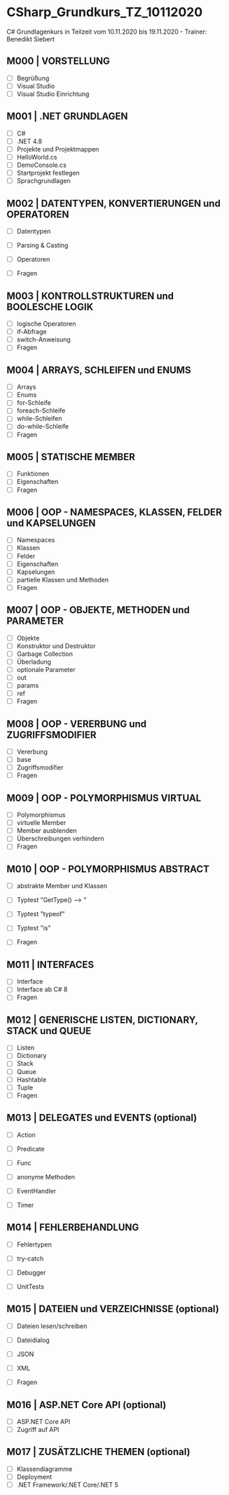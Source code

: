 # CSharp_Grundkurs_TZ_10112020
C# Grundlagenkurs in Teilzeit vom 10.11.2020 bis 19.11.2020 - Trainer: Benedikt Siebert

## M000 | VORSTELLUNG

- [ ] Begrüßung
- [ ] Visual Studio <!--[Link](https://visualstudio.microsoft.com/de/) -->
- [ ] Visual Studio Einrichtung
<!-- - [ ] [vs-shortcuts](VS-SHORTCUTS.md) -->


## M001 | .NET GRUNDLAGEN
- [ ] C# <!--[Link](https://docs.microsoft.com/de-de/dotnet/csharp/) -->
- [ ] .NET 4.8 <!--[Link](https://docs.microsoft.com/de-de/dotnet/api/?view=netframework-4.8) -->
- [ ] Projekte und Projektmappen
- [ ] HelloWorld.cs <!--[Link](Uebungen/Modul001_01_HelloWorld/Program.cs) --> 
- [ ] DemoConsole.cs <!--[Link](Uebungen/Modul001_02_DemoConsole/Program.cs) -->  
- [ ] Startprojekt festlegen
- [ ] Sprachgrundlagen
<!-- - [ ] C# Cheatsheet [Link](CSHARP-CHEATSHEET.md) -->


## M002 | DATENTYPEN, KONVERTIERUNGEN und OPERATOREN
- [ ] Datentypen <!--[Link](Uebungen/Modul002_01_Datentypen/Program.cs) -->
- [ ] Parsing & Casting  <!--[Link](Uebungen/Modul002_02_ParsingCasting/Program.cs) -->
- [ ] Operatoren <!--[Link](Uebungen/Modul002_03_Operatoren/Program.cs) -->
- [ ] Fragen <!--[Link](Uebungen/Modul002_Fragen/Program.cs) -->
      

## M003 | KONTROLLSTRUKTUREN und BOOLESCHE LOGIK
- [ ] logische Operatoren  <!--[Link](Uebungen/Modul003_01_BoolescheLogik/Program.cs) -->
- [ ] if-Abfrage <!--[Link](Uebungen/Modul003_02_Kontrollstrukturen/Program.cs) -->
- [ ] switch-Anweisung <!--[Link](Uebungen/Modul003_02_Kontrollstrukturen/Program.cs) -->
- [ ] Fragen <!--[Link](Uebungen/Modul003_Fragen/Program.cs) -->

## M004 | ARRAYS, SCHLEIFEN und ENUMS
- [ ] Arrays <!--[Link](Uebungen/Modul004_01_Arrays/Program.cs) -->
- [ ] Enums <!--[Link](Uebungen/Modul004_02_Enumeratoren/Program.cs) -->
- [ ] for-Schleife <!--[Link](Uebungen/Modul004_03_Schleifen/Program.cs) -->
- [ ] foreach-Schleife <!--[Link](Uebungen/Modul004_03_Schleifen/Program.cs) -->
- [ ] while-Schleifen <!--[Link](Uebungen/Modul004_03_Schleifen/Program.cs) -->
- [ ] do-while-Schleife <!--[Link](Uebungen/Modul004_03_Schleifen/Program.cs) -->
- [ ] Fragen <!--[Link](Uebungen/Modul004_Fragen/Program.cs) -->

## M005 | STATISCHE MEMBER
- [ ] Funktionen  <!--[Link](Uebungen/Modul005_01_statischeMember/Program.cs) -->
- [ ] Eigenschaften  <!--[Link](Uebungen/Modul005_01_statischeMember/Program.cs) -->
- [ ] Fragen <!--[Link](Uebungen/Modul005_Fragen/Program.cs) -->

## M006 | OOP - NAMESPACES, KLASSEN, FELDER und KAPSELUNGEN
- [ ] Namespaces <!--[Link](Uebungen/Modul006_01_NamespaceKlassen/Program.cs) -->
- [ ] Klassen <!--[Link](Uebungen/Modul006_01_NamespaceKlassen/Program.cs) -->
- [ ] Felder <!--[Link](Uebungen/Modul006_02_FelderEigenschaften/Felder.cs) -->
- [ ] Eigenschaften  <!--[Link](Uebungen/Modul006_02_FelderEigenschaften/Eigenschaften.cs) -->
- [ ] Kapselungen <!--[Link](Uebungen/Modul006_02_FelderEigenschaften/Eigenschaften.cs) -->
- [ ] partielle Klassen und Methoden <!--[Link](Uebungen/Modul006_03_partielleKlassenMethoden) -->
- [ ] Fragen <!--[Link](Uebungen/Modul006_Fragen) -->

## M007 | OOP - OBJEKTE, METHODEN und PARAMETER
- [ ] Objekte <!--[Link](Uebungen/Modul007_01_Objekte/Program.cs) --> 
- [ ] Konstruktor und Destruktor <!--[Link](Uebungen/Modul007_01_Objekte/Program.cs) --> 
- [ ] Garbage Collection
- [ ] Überladung <!--[Link](Uebungen/Modul007_02_UeberlagerungParameter/Ueberladung.cs) --> 
- [ ] optionale Parameter <!--[Link](Uebungen/Modul007_02_UeberlagerungParameter/OptionaleParameter.cs) --> 
- [ ] out <!--[Link](Uebungen/Modul007_02_UeberlagerungParameter/SchluesselwortOut.cs) --> 
- [ ] params <!--[Link](Uebungen/Modul007_02_UeberlagerungParameter/SchluesselwortParams.cs) --> 
- [ ] ref <!--[Link](Uebungen/Modul007_02_UeberlagerungParameter/SchluesselwortRef.cs) --> 
- [ ] Fragen <!--[Link](Uebungen/Modul007_Fragen) --> 

## M008 | OOP - VERERBUNG und ZUGRIFFSMODIFIER
- [ ] Vererbung <!--[Link](Uebungen/Modul008_01_Vererbungen/Program.cs) --> 
- [ ] base 
- [ ] Zugriffsmodifier <!--[Link](Uebungen/Modul008_02_Zugriffsmodifizierer/Program.cs) --> 
- [ ] Fragen <!--[Link](Uebungen/Modul008_Fragen) --> 

## M009 | OOP - POLYMORPHISMUS VIRTUAL
- [ ] Polymorphismus
- [ ] virtuelle Member <!--[Link](Uebungen/Modul009_01_PolymorphismusVirtual/SchluesselwortOverride.cs) --> 
- [ ] Member ausblenden <!--[Link](Uebungen/Modul009_01_PolymorphismusVirtual/SchluesselwortNew.cs) --> 
- [ ] Überschreibungen verhindern <!--[Link](Uebungen/Modul009_01_PolymorphismusVirtual/SchluesselwortSealed.cs) --> 
- [ ] Fragen <!--[Link](Uebungen/Modul009_Fragen) --> 

## M010 | OOP - POLYMORPHISMUS ABSTRACT
- [ ] abstrakte Member und Klassen <!--[Link](Uebungen/Modul010_01_PolymorphismusAbstract/Program.cs) --> 
- [ ] Typtest "GetType() --> " <!--[Link](Uebungen/Modul010_02_Typpruefungen/Program.cs) --> 
- [ ] Typtest "typeof" <!--[Link](Uebungen/Modul010_02_Typpruefungen/Program.cs) --> 
- [ ] Typtest "is" <!--[Link](Uebungen/Modul010_02_Typpruefungen/Program.cs) --> 
- [ ] Fragen <!--[Link](Uebungen/Modul010_Fragen) --> 


## M011 | INTERFACES
- [ ] Interface <!--[Link](Uebungen/Modul011_01_Interface/Program.cs) --> 
- [ ] Interface ab C# 8 <!--[Link](Uebungen/Modul011_02_InterfaceCSharp8/Program.cs) --> 
- [ ] Fragen <!--[Link](Uebungen/Modul011_Fragen) --> 

## M012 | GENERISCHE LISTEN, DICTIONARY, STACK und QUEUE
- [ ] Listen <!--[Link](Uebungen/Modul012_01_Listen/List.cs) --> 
- [ ] Dictionary <!--[Link](Uebungen/Modul012_01_Listen/Dictionary.cs) --> 
- [ ] Stack <!--[Link](Uebungen/Modul012_01_Listen/Stack.cs) --> 
- [ ] Queue <!--[Link](Uebungen/Modul012_01_Listen/Queue.cs) --> 
- [ ] Hashtable <!--[Link](Uebungen/Modul012_01_Listen/Hashtable.cs) --> 
- [ ] Tuple <!--[Link](Uebungen/Modul012_01_Listen/Tuple.cs) --> 
- [ ] Fragen <!--[Link](Uebungen/Modul012_Fragen) --> 

## M013 | DELEGATES und EVENTS (optional)
- [ ] Action <!--[Link](Uebungen/Modul013_01_Delegates/Action.cs) --> 
- [ ] Predicate <!--[Link](Uebungen/Modul013_01_Delegates/Predicate.cs) --> 
- [ ] Func <!--[Link](Uebungen/Modul013_01_Delegates/Func.cs) --> 
- [ ] anonyme Methoden <!--[Link](Uebungen/Modul013_01_Delegates/AnonymeMethoden.cs) --> 
- [ ] EventHandler <!--[Link](Uebungen/Modul013_02_Events/Program.cs) --> 
- [ ] Timer <!--[Link](Uebungen/Modul013_03_Timer/Program.cs) --> 


## M014 | FEHLERBEHANDLUNG
- [ ] Fehlertypen
- [ ] try-catch <!--[Link](Uebungen/Modul014_01_Fehlerbehandlung/Program.cs) --> 
- [ ] Debugger 
- [ ] UnitTests <!--[Link](Uebungen/Modul014_02_UnitTest_Funktionen/Program.cs) --> 


## M015 | DATEIEN und VERZEICHNISSE (optional)
- [ ] Dateien lesen/schreiben <!--[Link](Uebungen/Modul015_01_Dateien_Verzeichnisse/MainWindow.xaml.cs) --> 
- [ ] Dateidialog <!--[Link](Uebungen/Modul015_01_Dateien_Verzeichnisse/MainWindow.xaml.cs) --> 
- [ ] JSON <!--[Link](Uebungen/Modul015_02_JSON/Program.cs) --> 
- [ ] XML <!--[Link](Uebungen/Modul015_03_XML/Program.cs) --> 
- [ ] Fragen <!--[Link](Uebungen/Modul015_Fragen) --> 


## M016 | ASP.NET Core API (optional)
- [ ] ASP.NET Core API <!--[Link](Uebungen/Modul016_API) -->
- [ ] Zugriff auf API <!--[Link](Uebungen/Modul016_API_Console) -->

## M017 | ZUSÄTZLICHE THEMEN (optional)
- [ ] Klassendiagramme
- [ ] Deployment
- [ ] .NET Framework/.NET Core/.NET 5